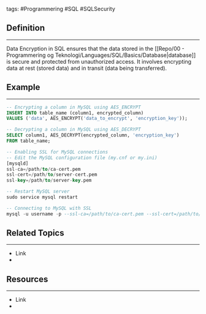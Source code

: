 tags: #Programmering #SQL #SQLSecurity 

## Definition 
---
Data Encryption in SQL ensures that the data stored in the [[Repo/00 - Programmering og Teknologi/Languages/SQL/Basics/Database|database]] is secure and protected from unauthorized access. 
It involves encrypting data at rest (stored data) and in transit (data being transferred).
## Example
---
```sql
-- Encrypting a column in MySQL using AES_ENCRYPT
INSERT INTO table_name (column1, encrypted_column)
VALUES ('data', AES_ENCRYPT('data_to_encrypt', 'encryption_key'));

-- Decrypting a column in MySQL using AES_DECRYPT
SELECT column1, AES_DECRYPT(encrypted_column, 'encryption_key')
FROM table_name;

-- Enabling SSL for MySQL connections
-- Edit the MySQL configuration file (my.cnf or my.ini)
[mysqld]
ssl-ca=/path/to/ca-cert.pem
ssl-cert=/path/to/server-cert.pem
ssl-key=/path/to/server-key.pem

-- Restart MySQL server
sudo service mysql restart

-- Connecting to MySQL with SSL
mysql -u username -p --ssl-ca=/path/to/ca-cert.pem --ssl-cert=/path/to/client-cert.pem --ssl-key=/path/to/client-key.pem
```

## Related Topics
---
- Link
- 

## Resources
---
- Link
- 